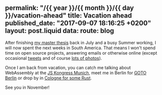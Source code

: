 permalink: "/{{ year }}/{{ month }}/{{ day }}/vacation-ahead"
title: Vacation ahead
published_date: "2017-09-07 18:16:25 +0200"
layout: post.liquid
data:
  route: blog
---
After finishing [my master thesis](https://fnordig.de/2017/07/09/how-to-write-a-master-thesis/index.html) back in July and a busy Summer working,
I will now spent the next weeks in South America.
That means I won't spend time on open source projects, answering emails or otherwise online (except occasional [tweets](http://twitter.com/badboy_/) and of course [lots of photos](https://www.instagram.com/janerikr)).

Once I am back from vacation, you can catch me talking about WebAssembly at the [JS Kongress Munich](https://2017.js-kongress.de/sessions/webassembly-rest-us/),
meet me in Berlin for [GOTO Berlin](https://gotober.com/) or drop by in [Cologne for some Rust](http://rust.cologne/).

See you in November!
